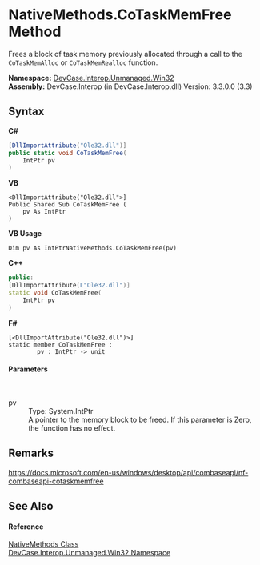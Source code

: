# NativeMethods.CoTaskMemFree Method 
 

Frees a block of task memory previously allocated through a call to the `CoTaskMemAlloc` or `CoTaskMemRealloc` function.

**Namespace:**&nbsp;<a href="N_DevCase_Interop_Unmanaged_Win32">DevCase.Interop.Unmanaged.Win32</a><br />**Assembly:**&nbsp;DevCase.Interop (in DevCase.Interop.dll) Version: 3.3.0.0 (3.3)

## Syntax

**C#**<br />
``` C#
[DllImportAttribute("Ole32.dll")]
public static void CoTaskMemFree(
	IntPtr pv
)
```

**VB**<br />
``` VB
<DllImportAttribute("Ole32.dll">]
Public Shared Sub CoTaskMemFree ( 
	pv As IntPtr
)
```

**VB Usage**<br />
``` VB Usage
Dim pv As IntPtrNativeMethods.CoTaskMemFree(pv)
```

**C++**<br />
``` C++
public:
[DllImportAttribute(L"Ole32.dll")]
static void CoTaskMemFree(
	IntPtr pv
)
```

**F#**<br />
``` F#
[<DllImportAttribute("Ole32.dll")>]
static member CoTaskMemFree : 
        pv : IntPtr -> unit 

```


#### Parameters
&nbsp;<dl><dt>pv</dt><dd>Type: System.IntPtr<br />A pointer to the memory block to be freed. If this parameter is Zero, the function has no effect.</dd></dl>

## Remarks
<a href="https://docs.microsoft.com/en-us/windows/desktop/api/combaseapi/nf-combaseapi-cotaskmemfree" target="_blank">https://docs.microsoft.com/en-us/windows/desktop/api/combaseapi/nf-combaseapi-cotaskmemfree</a>

## See Also


#### Reference
<a href="T_DevCase_Interop_Unmanaged_Win32_NativeMethods">NativeMethods Class</a><br /><a href="N_DevCase_Interop_Unmanaged_Win32">DevCase.Interop.Unmanaged.Win32 Namespace</a><br />